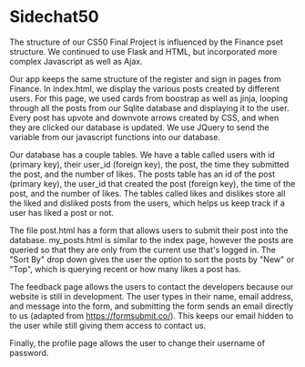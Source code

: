 # Sidechat50

The structure of our CS50 Final Project is influenced by the Finance pset structure. We continued to use Flask and HTML, but incorporated more complex Javascript as well as Ajax. 

Our app keeps the same structure of the register and sign in pages from Finance. In index.html, we display the various posts created by different users. For this page, we used cards from boostrap as well as jinja, looping through all the posts from our Sqlite database and displaying it to the user. Every post has upvote and downvote arrows created by CSS, and when they are clicked our database is updated. We use JQuery to send the variable from our javascript functions into our database.

Our database has a couple tables. We have a table called users with id (primary key), their user_id (foreign key), the post, the time they submitted the post, and the number of likes. The posts table has an id of the post (primary key), the user_id that created the post (foreign key), the time of the post, and the number of likes. The tables called likes and dislikes store all the liked and disliked posts from the users, which helps us keep track if a user has liked a post or not.

The file post.html has a form that allows users to submit their post into the database. my_posts.html is similar to the index page, however the posts are queried so that they are only from the current use that's logged in. The "Sort By" drop down gives the user the option to sort the posts by "New" or "Top", which is querying recent or how many likes a post has. 

The feedback page allows the users to contact the developers because our website is still in development. The user types in their name, email address, and message into the form, and submitting the form sends an email directly to us (adapted from https://formsubmit.co/). This keeps our email hidden to the user while still giving them access to contact us. 

Finally, the profile page allows the user to change their username of password. 
